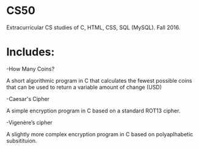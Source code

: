 # CS50
Extracurricular CS studies of C, HTML, CSS, SQL (MySQL). Fall 2016.


# Includes:
-How Many Coins? 

A short algorithmic program in C that calculates the fewest possible coins that can be used to return a variable amount of      change (USD)

-Caesar's Cipher

A simple encryption program in C based on a standard ROT13 cipher. 

-Vigenère’s cipher

A slightly more complex encryption program in C based on polyaplhabetic subsitituion. 
